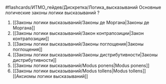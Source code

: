 #flashcards/ИТМО_гейдев/Дискретка/Логика_высказываний
Основные логические законы логики высказываний
?
1. [[Законы логики высказываний/Законы де Моргана|Законы де Моргана]]
2. [[Законы логики высказываний/Закон контрапозиции|Закон контрапозиции]]
3. [[Законы логики высказываний/Законы поглощения|Законы поглощения]]
4. [[Законы логики высказываний/Законы дистрибутивности|Законы дистрибутивности]]
5. [[Законы логики высказываний/Modus ponens|Modus ponens]]
6. [[Законы логики высказываний/Modus tollens|Modus tollens]]
[[Аксиомы логики высказываний]]
